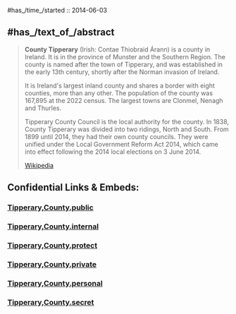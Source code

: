 
#has_/time_/started :: 2014-06-03


## #has_/text_of_/abstract 

> **County Tipperary** (Irish: Contae Thiobraid Árann) is a county in Ireland. 
> It is in the province of Munster and the Southern Region. 
> The county is named after the town of Tipperary, and was established in the early 13th century, 
> shortly after the Norman invasion of Ireland. 
> 
> It is Ireland's largest inland county and shares a border with eight counties, more than any other. 
> The population of the county was 167,895 at the 2022 census. 
> The largest towns are Clonmel, Nenagh and Thurles.
>
> Tipperary County Council is the local authority for the county. 
> In 1838, County Tipperary was divided into two ridings, North and South. 
> From 1899 until 2014, they had their own county councils. 
> They were unified under the Local Government Reform Act 2014, 
> which came into effect following the 2014 local elections on 3 June 2014.
>
> [Wikipedia](https://en.wikipedia.org/wiki/County%20Tipperary)








## Confidential Links & Embeds: 

### [Tipperary,County.public](/_public/\Earth\Continent\Europe\Europe~North\Ireland\Ireland,Provinces\MunsterTipperary,County.public.md) 

### [Tipperary,County.internal](/_internal/\Earth\Continent\Europe\Europe~North\Ireland\Ireland,Provinces\MunsterTipperary,County.internal.md) 

### [Tipperary,County.protect](/_protect/\Earth\Continent\Europe\Europe~North\Ireland\Ireland,Provinces\MunsterTipperary,County.protect.md) 

### [Tipperary,County.private](/_private/\Earth\Continent\Europe\Europe~North\Ireland\Ireland,Provinces\MunsterTipperary,County.private.md) 

### [Tipperary,County.personal](/_personal/\Earth\Continent\Europe\Europe~North\Ireland\Ireland,Provinces\MunsterTipperary,County.personal.md) 

### [Tipperary,County.secret](/_secret/\Earth\Continent\Europe\Europe~North\Ireland\Ireland,Provinces\MunsterTipperary,County.secret.md)

